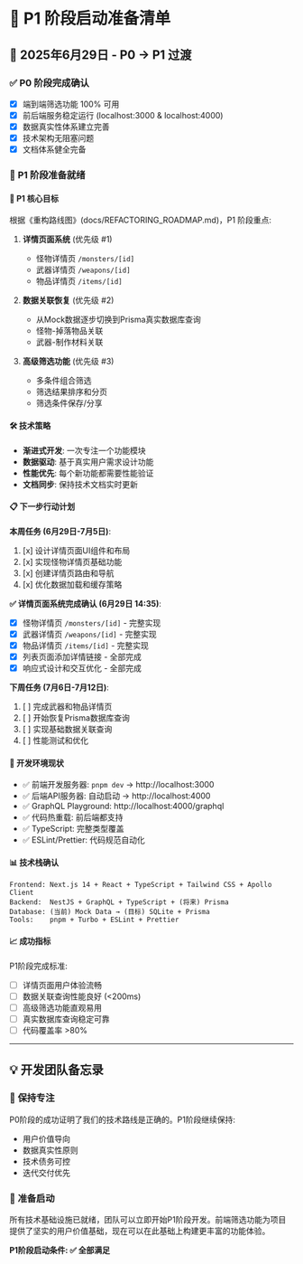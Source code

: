 # 🎯 P1 阶段启动准备清单

## 📅 2025年6月29日 - P0 → P1 过渡

### ✅ **P0 阶段完成确认**
- [x] 端到端筛选功能 100% 可用
- [x] 前后端服务稳定运行 (localhost:3000 & localhost:4000)
- [x] 数据真实性体系建立完善
- [x] 技术架构无阻塞问题
- [x] 文档体系健全完备

### 🚀 **P1 阶段准备就绪**

#### 🎯 P1 核心目标
根据《重构路线图》(docs/REFACTORING_ROADMAP.md)，P1 阶段重点:

1. **详情页面系统** (优先级 #1)
   - 怪物详情页 `/monsters/[id]`
   - 武器详情页 `/weapons/[id]` 
   - 物品详情页 `/items/[id]`

2. **数据关联恢复** (优先级 #2)
   - 从Mock数据逐步切换到Prisma真实数据库查询
   - 怪物-掉落物品关联
   - 武器-制作材料关联

3. **高级筛选功能** (优先级 #3)
   - 多条件组合筛选
   - 筛选结果排序和分页
   - 筛选条件保存/分享

#### 🛠️ **技术策略**
- **渐进式开发**: 一次专注一个功能模块
- **数据驱动**: 基于真实用户需求设计功能
- **性能优先**: 每个新功能都需要性能验证
- **文档同步**: 保持技术文档实时更新

#### 📋 **下一步行动计划**

**本周任务 (6月29日-7月5日)**:
1. [x] 设计详情页面UI组件和布局
2. [x] 实现怪物详情页基础功能
3. [x] 创建详情页路由和导航
4. [x] 优化数据加载和缓存策略

**✅ 详情页面系统完成确认 (6月29日 14:35)**:
- [x] 怪物详情页 `/monsters/[id]` - 完整实现
- [x] 武器详情页 `/weapons/[id]` - 完整实现  
- [x] 物品详情页 `/items/[id]` - 完整实现
- [x] 列表页面添加详情链接 - 全部完成
- [x] 响应式设计和交互优化 - 全部完成

**下周任务 (7月6日-7月12日)**:
1. [ ] 完成武器和物品详情页
2. [ ] 开始恢复Prisma数据库查询
3. [ ] 实现基础数据关联查询
4. [ ] 性能测试和优化

#### 🔧 **开发环境现状**
- ✅ 前端开发服务器: `pnpm dev` → http://localhost:3000
- ✅ 后端API服务器: 自动启动 → http://localhost:4000  
- ✅ GraphQL Playground: http://localhost:4000/graphql
- ✅ 代码热重载: 前后端都支持
- ✅ TypeScript: 完整类型覆盖
- ✅ ESLint/Prettier: 代码规范自动化

#### 📊 **技术栈确认**
```
Frontend: Next.js 14 + React + TypeScript + Tailwind CSS + Apollo Client
Backend:  NestJS + GraphQL + TypeScript + (将来) Prisma
Database: (当前) Mock Data → (目标) SQLite + Prisma
Tools:    pnpm + Turbo + ESLint + Prettier
```

#### 📈 **成功指标**
P1阶段完成标准:
- [ ] 详情页面用户体验流畅
- [ ] 数据关联查询性能良好 (<200ms)
- [ ] 高级筛选功能直观易用
- [ ] 真实数据库查询稳定可靠
- [ ] 代码覆盖率 >80%

---

## 💡 **开发团队备忘录**

### 🎯 **保持专注**
P0阶段的成功证明了我们的技术路线是正确的。P1阶段继续保持:
- 用户价值导向
- 数据真实性原则
- 技术债务可控
- 迭代交付优先

### 🚀 **准备启动**
所有技术基础设施已就绪，团队可以立即开始P1阶段开发。前端筛选功能为项目提供了坚实的用户价值基础，现在可以在此基础上构建更丰富的功能体验。

**P1阶段启动条件: ✅ 全部满足**
